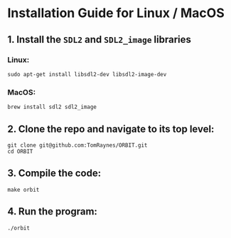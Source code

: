# Installation Guide for Linux / MacOS

## 1. Install the `SDL2` and `SDL2_image` libraries

### Linux:
```
sudo apt-get install libsdl2-dev libsdl2-image-dev
```

### MacOS:
```
brew install sdl2 sdl2_image
```

## 2. Clone the repo and navigate to its top level:
```
git clone git@github.com:TomRaynes/ORBIT.git
cd ORBIT
```

## 3. Compile the code:
```
make orbit
```
## 4. Run the program:
```
./orbit
```